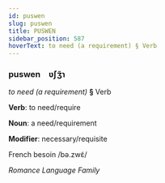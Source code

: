 ```yaml
---
id: puswen
slug: puswen
title: PUSWEN
sidebar_position: 587
hoverText: to need (a requirement) § Verb
---
```


### puswen&emsp;<span kind="abugida">ʋ́ʃʒ̃ɿ</span>

*to need (a requirement)* **§** Verb

**Verb**: to need/require

**Noun**: a need/requirement

**Modifier**: necessary/requisite

French besoin /bə.zwɛ̃/

*Romance Language Family*